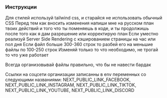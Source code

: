 ### Инструкции
Для стилей используй tailwind css, и старайся не использовать обычный CSS
Перед тем как вносить изменения напиши мне на русском план твоих действий и того что ты поменяешь в коде, и ты продолжишь после того как я дам разрешение или корректирую план
Если уместно реализуй Server Side Rendering с кэшированием страницы на час или пол дня
Если файл больше 300-360 строк то разбей его на меньшие файлы по 100-250 строк
Изменяй только то что необходимо, не трогай то что уже работает

Всегда организовывай файлы правильно, что бы не навести бардак


Ссылки на соцсети организации записанны в env переменных со следующими названиями: 
NEXT_PUBLIC_LINK_FACEBOOK, NEXT_PUBLIC_LINK_INSTAGRAM, NEXT_PUBLIC_LINK_TIKTOK, NEXT_PUBLIC_LINK_YOUTUBE, NEXT_PUBLIC_LINK_DISCORD